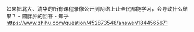 如果把北大、清华的所有课程录像公开到网络上让全民都能学习，会导致什么结果？ - 圆胖肿的回答 - 知乎
https://www.zhihu.com/question/452873548/answer/1844565671
